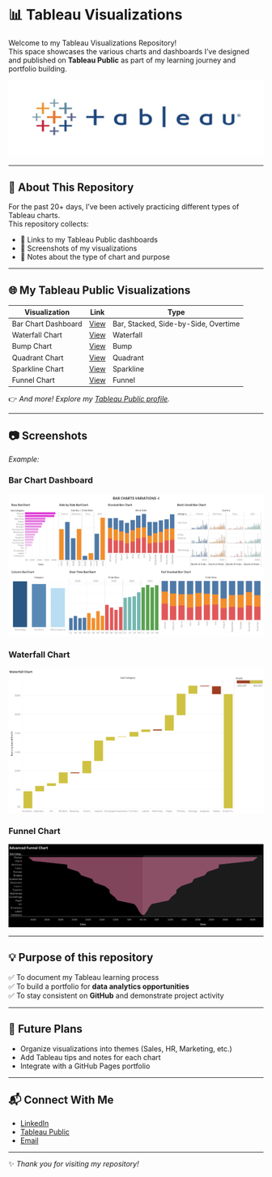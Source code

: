 # 📊 Tableau Visualizations

Welcome to my Tableau Visualizations Repository!  
This space showcases the various charts and dashboards I’ve designed and published on **Tableau Public** as part of my learning journey and portfolio building.


![Tableau](https://github.com/shreemathigs/Tableau-Practice-Charts/blob/6a34ce162123e564c64c02fcc6ff8755973c3849/Tableau.png)

---

## 🚀 About This Repository

For the past 20+ days, I’ve been actively practicing different types of Tableau charts.  
This repository collects:
- 📌 Links to my Tableau Public dashboards  
- 📌 Screenshots of my visualizations  
- 📌 Notes about the type of chart and purpose  

---

## 🌐 My Tableau Public Visualizations

| Visualization | Link | Type |
|---------------|------|-------|
| Bar Chart Dashboard | [View](https://public.tableau.com/app/profile/shreemathigs/viz/BarChartVariations-1/BARCHART-I) | Bar, Stacked, Side-by-Side, Overtime |
| Waterfall Chart | [View](https://public.tableau.com/app/profile/shreemathigs/viz/WaterfallChart_17506083231920/WaterfallChart) | Waterfall |
| Bump Chart | [View](https://public.tableau.com/app/profile/shreemathigs/viz/BumpChart_17504405644160/BumpChart) | Bump |
| Quadrant Chart | [View](https://public.tableau.com/app/profile/shreemathigs/viz/QuadrantChart_17506604611150/QuadrantChart) | Quadrant |
| Sparkline Chart | [View](https://public.tableau.com/app/profile/shreemathigs/viz/SparklineChart_17504405001930/SparklineChart) | Sparkline |
| Funnel Chart | [View](https://public.tableau.com/app/profile/shreemathigs/viz/AdvancedFunnelChart_17506766436520/AdvFunnelChart) | Funnel |

👉 _And more! Explore my [Tableau Public profile](https://public.tableau.com/app/profile/shreemathigs)._

---

## 📷 Screenshots

_Example:_

### Bar Chart Dashboard  
![Bar Chart Dashboard](https://github.com/shreemathigs/Tableau-Practice-Charts/blob/4a228dc416c19a37f78209dd9645702f4b92f555/BARCHART-I.png)

### Waterfall Chart  
![Waterfall Chart](https://github.com/shreemathigs/Tableau-Practice-Charts/blob/4a228dc416c19a37f78209dd9645702f4b92f555/Waterfall%20Chart.png)

### Funnel Chart  
![Funnel Chart](https://github.com/shreemathigs/Tableau-Practice-Charts/blob/4a228dc416c19a37f78209dd9645702f4b92f555/Adv%20Funnel%20Chart.png)

---

## 💡 Purpose of this repository

✅ To document my Tableau learning process  
✅ To build a portfolio for **data analytics opportunities**  
✅ To stay consistent on **GitHub** and demonstrate project activity  

---

## 📌 Future Plans

- Organize visualizations into themes (Sales, HR, Marketing, etc.)  
- Add Tableau tips and notes for each chart  
- Integrate with a GitHub Pages portfolio  

---

## 📬 Connect With Me

- [LinkedIn](https://www.linkedin.com/in/shreemathigs)  
- [Tableau Public](https://public.tableau.com/app/profile/shreemathigs)  
- [Email](mailto:shreemathigs1414@gmail.com)

---

✨ *Thank you for visiting my repository!*
